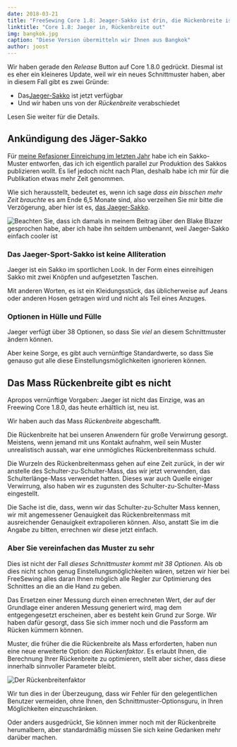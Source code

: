 ```yaml
---
date: 2018-03-21
title: "FreeSewing Core 1.8: Jeager-Sakko ist drin, die Rückenbreite ist raus"
linktitle: "Core 1.8: Jaeger in, Rückenbreite out"
img: bangkok.jpg
caption: "Diese Version übermitteln wir Ihnen aus Bangkok"
author: joost
---
```


Wir haben gerade den *Release* Button auf Core 1.8.0 gedrückt. Diesmal ist es eher ein kleineres Update, weil wir ein neues Schnittmuster haben, aber in diesem Fall gibt es zwei Gründe:

 - Das[Jaeger-Sakko](/patterns/jaeger) ist jetzt verfügbar
 - Und wir haben uns von der *Rückenbreite* verabschiedet

Lesen Sie weiter für die Details.

## Ankündigung des Jäger-Sakko

Für [meine Refasioner Einreichung im letzten Jahr](/blog/the-refashioners-2017/) habe ich ein Sakko-Muster entworfen, das ich ich eigentlich parallel zur Produktion des Sakkos publizieren wollt. Es lief jedoch nicht nach Plan, deshalb habe ich mir für die Publikation etwas mehr Zeit genommen.

Wie sich herausstellt, bedeutet es, wenn ich sage *dass ein bisschen mehr Zeit brauchte* es am Ende 6,5 Monate sind, also verzeihen Sie mir bitte die Verzögerung, aber hier ist es, [das Jaeger-Sakko](/patterns/jaeger).

![Beachten Sie, dass ich damals in meinem Beitrag über den Blake Blazer gesprochen habe, aber ich habe ihn seitdem umbenannt, weil Jaeger-Sakko einfach cooler ist](jaeger.jpg)

### Das Jaeger-Sport-Sakko ist keine Alliteration

Jaeger ist ein Sakko im sportlichen Look. In der Form eines einreihigen Sakko mit zwei Knöpfen und aufgesetzten Taschen.

Mit anderen Worten, es ist ein Kleidungsstück, das üblicherweise auf Jeans oder anderen Hosen getragen wird und nicht als Teil eines Anzuges.

### Optionen in Hülle und Fülle

Jaeger verfügt über 38 Optionen, so dass Sie *viel* an diesem Schnittmuster ändern können.

Aber keine Sorge, es gibt auch vernünftige Standardwerte, so dass Sie genauso gut alle diese Einstellungsmöglichkeiten ignorieren können.

## Das Mass Rückenbreite gibt es nicht

Apropos vernünftige Vorgaben: Jaeger ist nicht das Einzige, was an Freewing Core 1.8.0, das heute erhältlich ist, neu ist.

Wir haben auch das Mass *Rückenbreite* abgeschafft.

Die Rückenbreite hat bei unseren Anwendern für große Verwirrung gesorgt. Meistens, wenn jemand mit uns Kontakt aufnahm, weil sein Muster unrealistisch aussah, war eine unmögliches Rückenbreitenmass schuld.

Die Wurzeln des Rückenbreitenmass gehen auf eine Zeit zurück, in der wir anstelle des Schulter-zu-Schulter-Mass, das wir jetzt verwenden, das Schulterlänge-Mass verwendet hatten. Dieses war auch Quelle einiger Verwirrung, also haben wir es zugunsten des Schulter-zu-Schulter-Mass eingestellt.

Die Sache ist die, dass, wenn wir das Schulter-zu-Schulter Mass kennen, wir mit angemessener Genauigkeit das Rückenbreitenmass mit ausreichender Genauigkeit extrapolieren können. Also, anstatt Sie im die Angabe zu bitten, errechnen wir diese jetzt einfach.

### Aber Sie vereinfachen das Muster zu sehr

Dies ist nicht der Fall *dieses Schnittmuster kommt mit 38 Optionen*. Als ob dies nicht schon genug Einstellungsmöglichkeiten wären, setzen wir hier bei FreeSewing alles daran Ihnen möglich alle Regler zur Optimierung des Schnittes an die an die Hand zu geben.

Das Ersetzen einer Messung durch einen errechneten Wert, der auf der Grundlage einer anderen Messung generiert wird, mag dem entgegengesetzt erscheinen, aber es besteht kein Grund zur Sorge. Wir haben dafür gesorgt, dass Sie sich immer noch und die Passform am Rücken kümmern können.

Muster, die früher die die Rückenbreite als Mass erforderten, haben nun eine neue erweiterte Option: den *Rückenfaktor*. Es erlaubt Ihnen, die Berechnung Ihrer Rückenbreite zu optimieren, stellt aber sicher, dass diese innerhalb sinnvoller Parameter bleibt.

![Der Rückenbreitenfaktor](acrossback.png)

Wir tun dies in der Überzeugung, dass wir Fehler für den gelegentlichen Benutzer vermeiden, ohne Ihnen, den Schnittmuster-Optionsguru, in Ihren Möglichkeiten einzuschränken.

Oder anders ausgedrückt, Sie können immer noch mit der Rückenbreite herumalbern, aber standardmäßig müssen Sie sich keine Gedanken mehr darüber machen.
